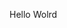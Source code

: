 Hello Wolrd






































































































































































































































































































































































































































































































































































































































































































































































































































































































































































































































































































































































































































































































































































































































































































































































































































































































































































































































































































































































































































































































































































































































































































































































































































































































































































































































































































































































































































































































































































































































































































































































































































































































































































































































































































































































































































































































































































































































































































































































































































































































































































































































































































































































































































































































































































































































































































































































